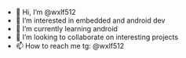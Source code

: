 - 👋 Hi, I’m @wxlf512
- 👀 I’m interested in embedded and android dev
- 🌱 I’m currently learning android
- 💞️ I’m looking to collaborate on interesting projects
- 📫 How to reach me tg: @wxlf512

<!---
wxlf512/wxlf512 is a ✨ special ✨ repository because its `README.md` (this file) appears on your GitHub profile.
You can click the Preview link to take a look at your changes.
--->
